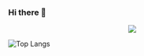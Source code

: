 ### Hi there 👋

<p align="center">
  <img src="https://github-readme-stats.vercel.app/api?username=HikingCarrot7&show_icons=true_color=fff&icon_color=79ff97&text_color=9f9f9f&bg_color=151515">
</p>

![Top Langs](https://github-readme-stats.vercel.app/api/top-langs/?username=HikingCarrot7&layout=compact)

<!--
**HikingCarrot7/HikingCarrot7** is a ✨ _special_ ✨ repository because its `README.md` (this file) appears on your GitHub profile.

Here are some ideas to get you started:

- 🔭 I’m currently working on ...
- 🌱 I’m currently learning ...
- 👯 I’m looking to collaborate on ...
- 🤔 I’m looking for help with ...
- 💬 Ask me about ...
- 📫 How to reach me: ...
- 😄 Pronouns: ...
- ⚡ Fun fact: ...
-->
